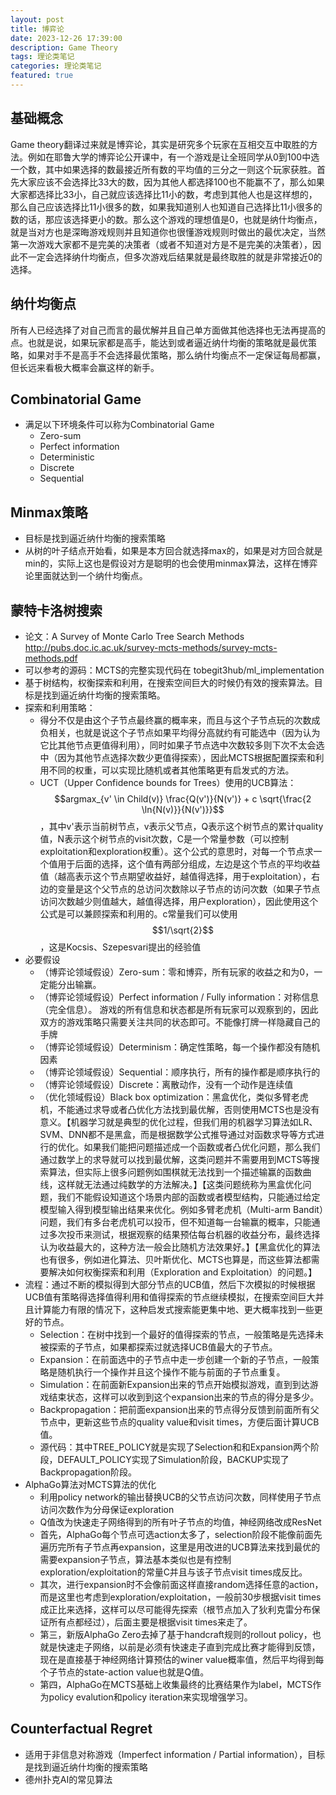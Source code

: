 ```yaml
---
layout: post
title: 博弈论
date: 2023-12-26 17:39:00
description: Game Theory
tags: 理论类笔记
categories: 理论类笔记
featured: true
---
```


## 基础概念
Game theory翻译过来就是博弈论，其实是研究多个玩家在互相交互中取胜的方法。例如在耶鲁大学的博弈论公开课中，有一个游戏是让全班同学从0到100中选一个数，其中如果选择的数最接近所有数的平均值的三分之一则这个玩家获胜。首先大家应该不会选择比33大的数，因为其他人都选择100也不能赢不了，那么如果大家都选择比33小，自己就应该选择比11小的数，考虑到其他人也是这样想的，那么自己应该选择比11小很多的数，如果我知道别人也知道自己选择比11小很多的数的话，那应该选择更小的数。那么这个游戏的理想值是0，也就是纳什均衡点，就是当对方也是深晦游戏规则并且知道你也很懂游戏规则时做出的最优决定，当然第一次游戏大家都不是完美的决策者（或者不知道对方是不是完美的决策者），因此不一定会选择纳什均衡点，但多次游戏后结果就是最终取胜的就是非常接近0的选择。

## 纳什均衡点
所有人已经选择了对自己而言的最优解并且自己单方面做其他选择也无法再提高的点。也就是说，如果玩家都是高手，能达到或者逼近纳什均衡的策略就是最优策略，如果对手不是高手不会选择最优策略，那么纳什均衡点不一定保证每局都赢，但长远来看极大概率会赢这样的新手。

## Combinatorial Game
- 满足以下环境条件可以称为Combinatorial Game
  - Zero-sum
  - Perfect information
  - Deterministic
  - Discrete
  - Sequential
 

## Minmax策略
- 目标是找到逼近纳什均衡的搜索策略
- 从树的叶子结点开始看，如果是本方回合就选择max的，如果是对方回合就是min的，实际上这也是假设对方是聪明的也会使用minmax算法，这样在博弈论里面就达到一个纳什均衡点。


## 蒙特卡洛树搜索
- 论文：A Survey of Monte Carlo Tree Search Methods http://pubs.doc.ic.ac.uk/survey-mcts-methods/survey-mcts-methods.pdf 
- 可以参考的源码：MCTS的完整实现代码在 tobegit3hub/ml_implementation
- 基于树结构，权衡探索和利用，在搜索空间巨大的时候仍有效的搜索算法。目标是找到逼近纳什均衡的搜索策略。 
- 探索和利用策略：
  - 得分不仅是由这个子节点最终赢的概率来，而且与这个子节点玩的次数成负相关，也就是说这个子节点如果平均得分高就约有可能选中（因为认为它比其他节点更值得利用），同时如果子节点选中次数较多则下次不太会选中（因为其他节点选择次数少更值得探索），因此MCTS根据配置探索和利用不同的权重，可以实现比随机或者其他策略更有启发式的方法。
  - UCT（Upper Confidence bounds for Trees）使用的UCB算法：$$argmax_{v' \in Child(v)} \frac{Q(v')}{N(v')} + c \sqrt{\frac{2 \ln{N(v)}}{N(v')}}$$，其中v'表示当前树节点，v表示父节点，Q表示这个树节点的累计quality值，N表示这个树节点的visit次数，C是一个常量参数（可以控制exploitation和exploration权重）。这个公式的意思时，对每一个节点求一个值用于后面的选择，这个值有两部分组成，左边是这个节点的平均收益值（越高表示这个节点期望收益好，越值得选择，用于exploitation），右边的变量是这个父节点的总访问次数除以子节点的访问次数（如果子节点访问次数越少则值越大，越值得选择，用户exploration），因此使用这个公式是可以兼顾探索和利用的。c常量我们可以使用$$1/\sqrt{2}$$，这是Kocsis、Szepesvari提出的经验值
- 必要假设
  - （博弈论领域假设）Zero-sum：零和博弈，所有玩家的收益之和为0，一定能分出输赢。
  - （博弈论领域假设）Perfect information / Fully information：对称信息（完全信息）。 游戏的所有信息和状态都是所有玩家可以观察到的，因此双方的游戏策略只需要关注共同的状态即可。不能像打牌一样隐藏自己的手牌
  - （博弈论领域假设）Determinism：确定性策略，每一个操作都没有随机因素
  - （博弈论领域假设）Sequential：顺序执行，所有的操作都是顺序执行的
  - （博弈论领域假设）Discrete：离散动作，没有一个动作是连续值
  - （优化领域假设）Black box optimization：黑盒优化，类似多臂老虎机，不能通过求导或者凸优化方法找到最优解，否则使用MCTS也是没有意义。【机器学习就是典型的优化过程，但我们用的机器学习算法如LR、SVM、DNN都不是黑盒，而是根据数学公式推导通过对函数求导等方式进行的优化。如果我们能把问题描述成一个函数或者凸优化问题，那么我们通过数学上的求导就可以找到最优解，这类问题并不需要用到MCTS等搜索算法，但实际上很多问题例如围棋就无法找到一个描述输赢的函数曲线，这样就无法通过纯数学的方法解决。】【这类问题统称为黑盒优化问题，我们不能假设知道这个场景内部的函数或者模型结构，只能通过给定模型输入得到模型输出结果来优化。例如多臂老虎机（Multi-arm Bandit）问题，我们有多台老虎机可以投币，但不知道每一台输赢的概率，只能通过多次投币来测试，根据观察的结果预估每台机器的收益分布，最终选择认为收益最大的，这种方法一般会比随机方法效果好。】【黑盒优化的算法也有很多，例如进化算法、贝叶斯优化、MCTS也算是，而这些算法都需要解决如何权衡探索和利用（Exploration and Exploitation）的问题。】
- 流程：通过不断的模拟得到大部分节点的UCB值，然后下次模拟的时候根据UCB值有策略得选择值得利用和值得探索的节点继续模拟，在搜索空间巨大并且计算能力有限的情况下，这种启发式搜索能更集中地、更大概率找到一些更好的节点。
  - Selection：在树中找到一个最好的值得探索的节点，一般策略是先选择未被探索的子节点，如果都探索过就选择UCB值最大的子节点。
  - Expansion：在前面选中的子节点中走一步创建一个新的子节点，一般策略是随机执行一个操作并且这个操作不能与前面的子节点重复。
  - Simulation：在前面新Expansion出来的节点开始模拟游戏，直到到达游戏结束状态，这样可以收到到这个expansion出来的节点的得分是多少。
  - Backpropagation：把前面expansion出来的节点得分反馈到前面所有父节点中，更新这些节点的quality value和visit times，方便后面计算UCB值。
  - 源代码：其中TREE_POLICY就是实现了Selection和和Expansion两个阶段，DEFAULT_POLICY实现了Simulation阶段，BACKUP实现了Backpropagation阶段。
- AlphaGo算法对MCTS算法的优化
  - 利用policy network的输出替换UCB的父节点访问次数，同样使用子节点访问次数作为分母保证exploration
  - Q值改为快速走子网络得到的所有叶子节点的均值，神经网络改成ResNet
  - 首先，AlphaGo每个节点可选action太多了，selection阶段不能像前面先遍历完所有子节点再expansion，这里是用改进的UCB算法来找到最优的需要expansion子节点，算法基本类似也是有控制exploration/exploitation的常量C并且与该子节点visit times成反比。
  - 其次，进行expansion时不会像前面这样直接random选择任意的action，而是这里也考虑到exploration/exploitation，一般前30步根据visit times成正比来选择，这样可以尽可能得先探索（根节点加入了狄利克雷分布保证所有点都经过），后面主要是根据visit times来走了。
  - 第三，新版AlphaGo Zero去掉了基于handcraft规则的rollout policy，也就是快速走子网络，以前是必须有快速走子直到完成比赛才能得到反馈，现在是直接基于神经网络计算预估的winer value概率值，然后平均得到每个子节点的state-action value也就是Q值。
  - 第四，AlphaGo在MCTS基础上收集最终的比赛结果作为label，MCTS作为policy evalution和policy iteration来实现增强学习。


## Counterfactual Regret
- 适用于非信息对称游戏（Imperfect information / Partial information），目标是找到逼近纳什均衡的搜索策略
- 德州扑克AI的常见算法